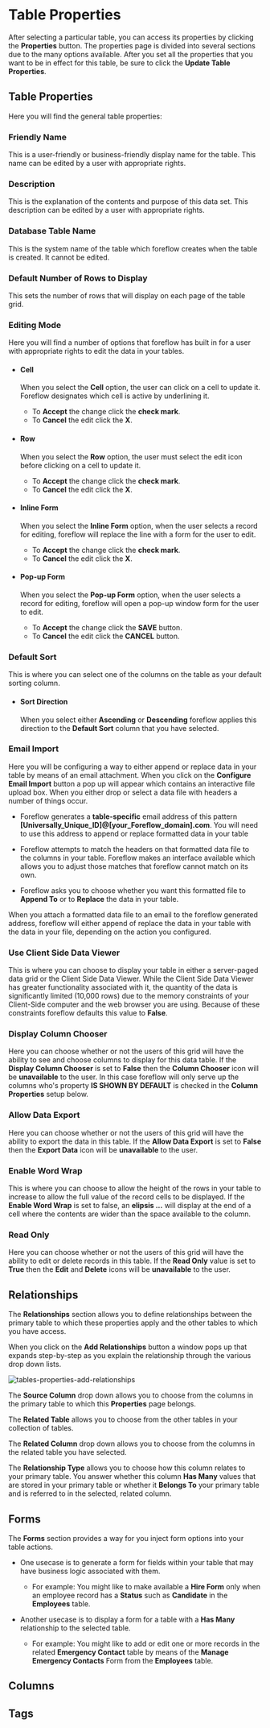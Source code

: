 
# Table Properties 

After selecting a particular table, you can access its properties by clicking the **Properties** button.  The properties page is divided into several sections due to the many options available.  After you set all the properties that you want to be in effect for this table, be sure to click the **Update Table Properties**.

## Table Properties

Here you will find the general table properties:

### Friendly Name

This is a user-friendly or business-friendly display name for the table.  This name can be edited by a user with appropriate rights.

### Description

This is the explanation of the contents and purpose of this data set.  This description can be edited by a user with appropriate rights.

### Database Table Name
This is the system name of the table which foreflow creates when the table is created.  It cannot be edited.

### Default Number of Rows to Display

This sets the number of rows that will display on each page of the table grid.

### Editing Mode

Here you will find a number of options that foreflow has built in for a user with appropriate rights to edit the data in your tables.

- #### Cell

    When you select the **Cell** option, the user can click on a cell to update it. Foreflow designates which cell is active by underlining it.  

    - To **Accept** the change click the **check mark**.  
    - To **Cancel** the edit click the **X**.
 
- #### Row
 
    When you select the **Row** option, the user must select the edit icon before clicking on a cell to update it.

    - To **Accept** the change click the **check mark**.  
    - To **Cancel** the edit click the **X**.
 
- #### Inline Form
 
    When you select the **Inline Form** option, when the user selects a record for editing, foreflow will replace the line with a form for the user to edit.

    - To **Accept** the change click the **check mark**.  
    - To **Cancel** the edit click the **X**.
 
- #### Pop-up Form
 
    When you select the **Pop-up Form** option, when the user selects a record for editing, foreflow will open a pop-up window form for the user to edit.

    - To **Accept** the change click the **SAVE** button.  
    - To **Cancel** the edit click the **CANCEL** button.
 
### Default Sort

This is where you can select one of the columns on the table as your default sorting column.

- #### Sort Direction

    When you select either **Ascending** or **Descending** foreflow applies this direction to the **Default Sort** column that you have selected.

### Email Import

Here you will be configuring a way to either append or replace data in your table by means of an email attachment.  When you click on the **Configure Email Import** button a pop up will appear which contains an interactive file upload box.  When you either drop or select a data file with headers a number of things occur.

- Foreflow generates a **table-specific** email address of this pattern **[Universally_Unique_ID]@[your_Foreflow_domain].com**.  You will need to use this address to append or replace formatted data in your table

- Foreflow attempts to match the headers on that formatted data file to the columns in your table.  Foreflow makes an interface available which allows you to adjust those matches that foreflow cannot match on its own.

- Foreflow asks you to choose whether you want this formatted file to **Append To** or to **Replace** the data in your table.

When you attach a formatted data file to an email to the foreflow generated address, foreflow will either append of replace the data in your table with the data in your file, depending on the action you configured.

### Use Client Side Data Viewer

This is where you can choose to display your table in either a server-paged data grid or the Client Side Data Viewer.  While the Client Side Data Viewer has greater functionality associated with it, the quantity of the data is significantly limited (10,000 rows) due to the memory constraints of your Client-Side computer and the web browser you are using.  Because of these constraints foreflow defaults this value to **False**.

### Display Column Chooser

Here you can choose whether or not the users of this grid will have the ability to see and choose columns to display for this data table.  If the **Display Column Chooser** is set to **False** then the **Column Chooser** icon will be **unavailable** to the user.  In this case foreflow will only serve up the columns who's property **IS SHOWN BY DEFAULT** is checked in the **Column Properties** setup below.

### Allow Data Export

Here you can choose whether or not the users of this grid will have the ability to export the data in this table.  If the **Allow Data Export** is set to **False** then the **Export Data** icon will be **unavailable** to the user.

### Enable Word Wrap

This is where you can choose to allow the height of the rows in your table to increase to allow the full value of the record cells to be displayed.  If the **Enable Word Wrap** is set to false, an **elipsis ...** will display at the end of a cell where the contents are wider than the space available to the column.

### Read Only

Here you can choose whether or not the users of this grid will have the ability to edit or delete records in this table.  If the **Read Only** value is set to **True** then the **Edit** and **Delete** icons will be **unavailable** to the user.


## Relationships

The **Relationships** section allows you to define relationships between the primary table to which these properties apply and the other tables to which you have access.

When you click on the **Add Relationships** button a window pops up that expands step-by-step as you explain the relationship through the various drop down lists.

![tables-properties-add-relationships](img/tables-properties-add-relationships.png)

The **Source Column** drop down allows you to choose from the columns in the primary table to which this **Properties** page belongs.

The **Related Table** allows you to choose from the other tables in your collection of tables.

The **Related Column** drop down allows you to choose from the columns in the related table you have selected.

The **Relationship Type** allows you to choose how this column relates to your primary table.  You answer whether this column **Has Many** values that are stored in your primary table or whether it **Belongs To** your primary table and is referred to in the selected, related column.

## Forms

The **Forms** section provides a way for you inject form options into your table actions.  

- One usecase is to generate a form for fields within your table that may have business logic associated with them.  
    - For example: You might like to make available a **Hire Form** only when an employee record has a **Status** such as **Candidate** in the **Employees** table.

- Another usecase is to display a form for a table with a **Has Many** relationship to the selected table.  
    - For example: You might like to add or edit one or more records in the related **Emergency Contact** table by means of the **Manage Emergency Contacts** Form from the **Employees** table.

## Columns


## Tags








